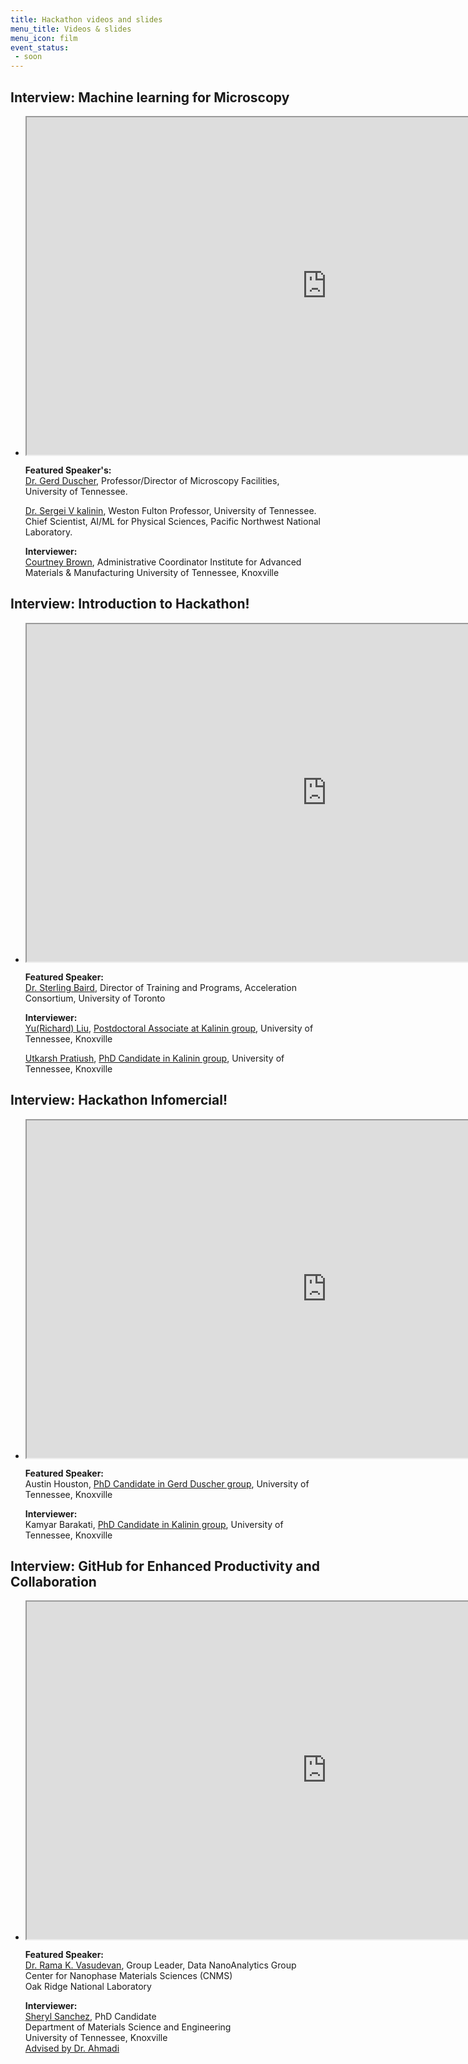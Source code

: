 ```yaml
---
title: Hackathon videos and slides
menu_title: Videos & slides
menu_icon: film
event_status:
 - soon
---
```



## Interview: Machine learning for Microscopy

<ul class="grid">

<li class="video" markdown="1">
<iframe src="https://drive.google.com/file/d/1CeCAz1ksjGs531Y9uVdRvotJdl3TLPl6/preview" width="960" height="540" allow="autoplay"></iframe>

**Featured Speaker's:**  
[Dr. Gerd Duscher](https://tickle.utk.edu/mse/faculty/gerd-duscher/), 
Professor/Director of Microscopy Facilities,  
University of Tennessee.


[Dr. Sergei V kalinin](https://ae-spm.utk.edu/), 
Weston Fulton Professor, University of Tennessee. Chief Scientist, AI/ML for Physical Sciences, Pacific Northwest National Laboratory.


**Interviewer:**  
[Courtney Brown](https://cmp.utk.edu/sheryl-sanchez/), Administrative Coordinator
Institute for Advanced Materials & Manufacturing
University of Tennessee, Knoxville  

</li>

</ul>


## Interview: Introduction to Hackathon!

<ul class="grid">

<li class="video" markdown="1">
<iframe src="https://drive.google.com/file/d/1DGL2D4QJ0cyxAP2s00OMcP8VqBNwckfY/preview" width="960" height="540" allow="autoplay"></iframe>

**Featured Speaker:**  
[Dr. Sterling Baird](https://acceleration.utoronto.ca/researcher/sterling-baird), 
Director of Training and Programs,
Acceleration Consortium,
University of Toronto

**Interviewer:**  
[Yu(Richard) Liu](https://scholar.google.com/citations?user=f8aS9_0AAAAJ&hl=en), [Postdoctoral Associate at Kalinin group](https://ae-spm.utk.edu/),
University of Tennessee, Knoxville  

[Utkarsh Pratiush](https://github.com/utkarshp1161), 
[PhD Candidate in Kalinin group](https://ae-spm.utk.edu/),
University of Tennessee, Knoxville  
</li>

</ul>



## Interview: Hackathon Infomercial!

<ul class="grid">

<li class="video" markdown="1">
<iframe src="https://drive.google.com/file/d/1CxOm0xYj0GMgoJcq5wPUYUCv8e2bSnqo/preview" width="960" height="540" allow="autoplay"></iframe>

**Featured Speaker:**  
Austin Houston, 
[PhD Candidate in Gerd Duscher group](https://tickle.utk.edu/mse/faculty/gerd-duscher/),
University of Tennessee, Knoxville 

**Interviewer:**  
Kamyar Barakati, 
[PhD Candidate in Kalinin group](https://ae-spm.utk.edu/),
University of Tennessee, Knoxville 


</li>

</ul>



## Interview: GitHub for Enhanced Productivity and Collaboration

<ul class="grid">

<li class="video" markdown="1">
<iframe src="https://drive.google.com/file/d/1tffP_YrcegKsS_TUaInsmQRsNaBwJe-O/preview" width="960" height="540" allow="autoplay"></iframe>

**Featured Speaker:**  
[Dr. Rama K. Vasudevan](https://www.ornl.gov/staff-profile/rama-k-vasudevan), 
Group Leader, Data NanoAnalytics Group  
Center for Nanophase Materials Sciences (CNMS)  
Oak Ridge National Laboratory  

**Interviewer:**  
[Sheryl Sanchez](https://cmp.utk.edu/sheryl-sanchez/), PhD Candidate  
Department of Materials Science and Engineering  
University of Tennessee, Knoxville  
[Advised by Dr. Ahmadi](https://tickle.utk.edu/mse/faculty/mahshid-ahmadi/)

</li>

</ul>




